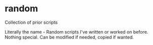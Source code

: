 # random
Collection of prior scripts

Literally the name - Random scripts I've written or worked on before. Nothing special. Can be modified if needed, copied if wanted. 
